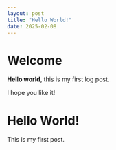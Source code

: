 ```yaml
---
layout: post
title: "Hello World!"
date: 2025-02-08
---
```


# Welcome

**Hello world**, this is my first log post.

I hope you like it!

# Hello World!

This is my first post.
